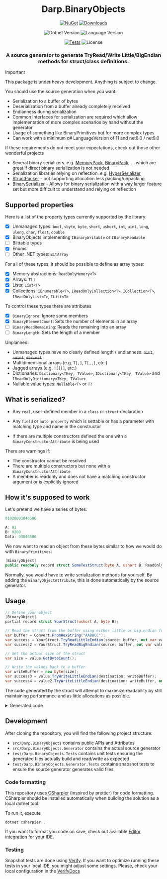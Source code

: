 <div align="center">

# Darp.BinaryObjects

[![NuGet](https://img.shields.io/nuget/v/Darp.BinaryObjects.svg)](https://www.nuget.org/packages/Darp.BinaryObjects)
[![Downloads](https://img.shields.io/nuget/dt/Darp.BinaryObjects)](https://www.nuget.org/packages/Darp.BinaryObjects)

![Dotnet Version](https://img.shields.io/badge/dotnet-net8.0%20%7C%20net9.0-blue)
![Language Version](https://img.shields.io/badge/c%23-11-blue)

[![Tests](https://github.com/rosslight/Darp.BinaryObjects/actions/workflows/test_and_publish.yml/badge.svg)](https://github.com/rosslight/Darp.BinaryObjects/actions/workflows/test_and_publish.yml)
![License](https://img.shields.io/github/license/rosslight/Darp.BinaryObjects)

### A source generator to generate TryRead/Write Little/BigEndian methods for struct/class definitions.

</div>

> [!IMPORTANT]  
> This package is under heavy development. Anything is subject to change.

You should use the source generation when you want:

- Serialization to a buffer of bytes
- Deserialization from a buffer already completely received
- Endianness during serialization
- Common interfaces for serialization are required which allow implementation of more complex scenarios by hand without the generator
- Usage of something like BinaryPrimitives but for more complex types
- Can work with a minimum c# LanguageVersion of 11 and net8.0 / net9.0

If these requirements do not meet your expectations, check out those other wonderful projects

- Several binary serializers. e.g. [MemoryPack](https://github.com/Cysharp/MemoryPack), [BinaryPack](https://github.com/Sergio0694/BinaryPack), ...
  which are great if direct binary serialization is not needed
- Serialization libraries relying on reflection. e.g. [HyperSerializer](https://github.com/adam-dot-cohen/HyperSerializer)
- [StructPacker](https://github.com/RudolfKurkaMs/StructPacker) - not supporting allocation less packing/unpacking
- [BinarySerializer](https://github.com/jefffhaynes/BinarySerializer?tab=readme-ov-file) - Allows for binary serialization with a way larger feature set but more difficult to understand and relying on reflection

## Supported properties

Here is a list of the property types currently supported by the library:

- [x] Unmanaged types: `bool`, `sbyte`, `byte`, `short`, `ushort`, `int`, `uint`, `long`, `ulong`, `char`, `float`, `double`
- [x] BinaryObjects implementing `IBinaryWritable` or `IBinaryReadable`
- [ ] Blittable types
- [x] Enums
- [ ] Other .NET types: `BitArray`

For all of these types, it should be possible to define as array types:
- [x] Memory abstractions: `ReadOnlyMemory<T>`
- [x] Arrays: `T[]`
- [x] Lists: `List<T>`
- [x] Collections: `IEnumerable<T>`, `IReadOnlyCollection<T>`, `ICollection<T>`, `IReadOnlyList<T>`, `IList<T>`

To control these types there are attributes
- [x] `BinaryIgnore`: Ignore some members
- [x] `BinaryElementCount`: Sets the number of elements in an array
- [ ] `BinaryReadRemaining`: Reads the remaining into an array
- [ ] `BinaryLength`: Sets the length of a member

Unplanned:
- Unmanaged types have no clearly defined length / endianness: ~~`nint`~~, ~~`nuint`~~, ~~`decimal`~~
- Multidimensional arrays (e.g. `T[,]`, `T[,,]`, etc.)
- Jagged arrays (e.g. `T[][]`, etc.)
- Dictionaries: `Dictionary<TKey, TValue>`, `IDictionary<TKey, TValue>` and `IReadOnlyDictionary<TKey, TValue>`
- Nullable value types: `Nullable<T>` or `T?`

## What is serialized?

- Any `real`, user-defined member in a `class` or `struct` declaration
- Any `field` or `auto property` which is settable or has a parameter with matching type and name in the constructor

- If there are multiple constructors defined the one with a `BinaryConstructorAttribute` is being used

There are warnings if:
- The constructor cannot be resolved
- There are multiple constructors but none with a `BinaryConstructorAttribute`
- A member is readonly and does not have a matching constructor argument or is explicitly ignored

## How it's supposed to work

Let's pretend we have a series of bytes:

```csharp
01020003040506

A: 01
B: 0200
Data: 03040506
```

We now want to read an object from these bytes similar to how we would do with `BinaryPrimitives`:

```csharp
[BinaryObject]
public readonly record struct SomeTestStruct(byte A, ushort B, ReadOnlyMemory<byte> Data);
```

Normally, you would have to write serialization methods for yourself. By adding the `BinaryObjectAttribute`, this is done automatically by the source generator.


## Usage

```csharp
// Define your object
[BinaryObject]
partial record struct YourStruct(ushort A, byte B);

// Read the struct from the buffer using either little or big endian format
var buffer = Convert.FromHexString("AABBCC");
var success = YourStruct.TryReadLittleEndian(source: buffer, out var value);
var success2 = YourStruct.TryReadBigEndian(source: buffer, out var value2, out int bytesRead);

// Get the actual size of the struct
var size = value.GetByteCount();

// Write the values back to a buffer
var writeBuffer = new byte[size];
var success3 = value.TryWriteLittleEndian(destination: writeBuffer);
var success4 = value2.TryWriteLittleEndian(destination: writeBuffer, out int bytesWritten);
```

The code generated by the struct will attempt to maximize readability by still maintaining performance and as little allocations as possible.

<details>
    <summary>Generated code</summary>

```csharp
// <auto-generated/>
#nullable enable

using BinaryHelpers = global::Darp.BinaryObjects.BinaryHelpers;
using NotNullWhenAttribute = global::System.Diagnostics.CodeAnalysis.NotNullWhenAttribute;

namespace Your.Namespace;

/// <remarks> <list type="table">
/// <item> <term><b>Field</b></term> <description><b>Byte Length</b></description> </item>
/// <item> <term><see cref="A"/></term> <description>2</description> </item>
/// <item> <term><see cref="B"/></term> <description>1</description> </item>
/// <item> <term> --- </term> <description>3</description> </item>
/// </list> </remarks>
public partial record struct YourStruct : global::Darp.BinaryObjects.IBinaryWritable, global::Darp.BinaryObjects.IBinaryReadable<YourStruct>
{
    /// <inheritdoc />
    [global::System.Runtime.CompilerServices.MethodImpl(global::System.Runtime.CompilerServices.MethodImplOptions.AggressiveInlining)]
    public int GetByteCount() => 3;

    /// <inheritdoc />
    public bool TryWriteLittleEndian(global::System.Span<byte> destination) => TryWriteLittleEndian(destination, out _);
    /// <inheritdoc />
    public bool TryWriteLittleEndian(global::System.Span<byte> destination, out int bytesWritten)
    {
        bytesWritten = 0;

        if (destination.Length < 3)
            return false;
        BinaryHelpers.WriteUInt16LittleEndian(destination[0..], this.A);
        BinaryHelpers.WriteUInt8(destination[2..], this.B);
        bytesWritten += 3;

        return true;
    }
    /// <inheritdoc />
    public bool TryWriteBigEndian(global::System.Span<byte> destination) => TryWriteBigEndian(destination, out _);
    /// <inheritdoc />
    public bool TryWriteBigEndian(global::System.Span<byte> destination, out int bytesWritten)
    {
        bytesWritten = 0;

        if (destination.Length < 3)
            return false;
        BinaryHelpers.WriteUInt16BigEndian(destination[0..], this.A);
        BinaryHelpers.WriteUInt8(destination[2..], this.B);
        bytesWritten += 3;

        return true;
    }

    /// <inheritdoc />
    public static bool TryReadLittleEndian(global::System.ReadOnlySpan<byte> source, out YourStruct value) => TryReadLittleEndian(source, out value, out _);
    /// <inheritdoc />
    public static bool TryReadLittleEndian(global::System.ReadOnlySpan<byte> source, out YourStruct value, out int bytesRead)
    {
        bytesRead = 0;
        value = default;

        if (source.Length < 3)
            return false;
        var ___readA = BinaryHelpers.ReadUInt16LittleEndian(source[0..]);
        var ___readB = BinaryHelpers.ReadUInt8(source[2..]);
        bytesRead += 3;

        value = new YourStruct(___readA, ___readB);
        return true;
    }
    /// <inheritdoc />
    public static bool TryReadBigEndian(global::System.ReadOnlySpan<byte> source, out YourStruct value) => TryReadBigEndian(source, out value, out _);
    /// <inheritdoc />
    public static bool TryReadBigEndian(global::System.ReadOnlySpan<byte> source, out YourStruct value, out int bytesRead)
    {
        bytesRead = 0;
        value = default;

        if (source.Length < 3)
            return false;
        var ___readA = BinaryHelpers.ReadUInt16BigEndian(source[0..]);
        var ___readB = BinaryHelpers.ReadUInt8(source[2..]);
        bytesRead += 3;

        value = new YourStruct(___readA, ___readB);
        return true;
    }
}
```
</details>

## Development

After cloning the repository, you will find the following project structure:

- `src/Darp.BinaryObjects` contains public APIs and Attributes
- `src/Darp.BinaryObjects.Generator` contains the actual source generator
- `test/Darp.BinaryObjects.Tests` contains unit tests ensuring the generated files actually build and read/write as expected
- `test/Darp.BInaryObjects.Generator.Tests` contains snapshot tests to ensure the source generator generates valid files

### Code formatting

This repository uses [CSharpier](https://csharpier.com/) (inspired by prettier) for code formatting.
CSharpier should be installed automatically when building the solution as a local dotnet tool.

To run it, execute
```shell
dotnet csharpier .
```

If you want to format you code on save, check out available [Editor integration](https://csharpier.com/docs/Editors) for your IDE.

### Testing

Snapshot tests are done using [Verify](https://github.com/VerifyTests/Verify/). If you want to optimize running these tests in your local IDE, you might adjust some settings.
Please, check your local configuration in the [VerifyDocs](https://github.com/VerifyTests/Verify/blob/main/docs/wiz/readme.md)
